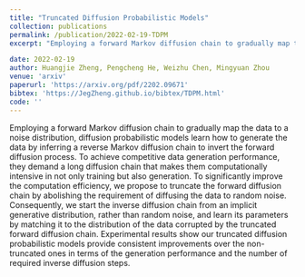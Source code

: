 ```yaml
---
title: "Truncated Diffusion Probabilistic Models"
collection: publications
permalink: /publication/2022-02-19-TDPM
excerpt: "Employing a forward Markov diffusion chain to gradually map the data to a noise distribution, diffusion probabilistic models learn how to generate the data by inferring a reverse Markov diffusion chain to invert the forward diffusion process. To achieve competitive data generation performance, they demand a long diffusion chain that makes them computationally intensive in not only training but also generation. To significantly improve the computation efficiency, we propose to truncate the forward diffusion chain by abolishing the requirement of diffusing the data to random noise. Consequently, we start the inverse diffusion chain from an implicit generative distribution, rather than random noise, and learn its parameters by matching it to the distribution of the data corrupted by the truncated forward diffusion chain. Experimental results show our truncated diffusion probabilistic models provide consistent improvements over the non-truncated ones in terms of the generation performance and the number of required inverse diffusion steps."

date: 2022-02-19
author: Huangjie Zheng, Pengcheng He, Weizhu Chen, Mingyuan Zhou
venue: 'arxiv'
paperurl: 'https://arxiv.org/pdf/2202.09671'
bibtex: 'https://JegZheng.github.io/bibtex/TDPM.html'
code: ''
---
```

Employing a forward Markov diffusion chain to gradually map the data to a noise distribution, diffusion probabilistic models learn how to generate the data by inferring a reverse Markov diffusion chain to invert the forward diffusion process. To achieve competitive data generation performance, they demand a long diffusion chain that makes them computationally intensive in not only training but also generation. To significantly improve the computation efficiency, we propose to truncate the forward diffusion chain by abolishing the requirement of diffusing the data to random noise. Consequently, we start the inverse diffusion chain from an implicit generative distribution, rather than random noise, and learn its parameters by matching it to the distribution of the data corrupted by the truncated forward diffusion chain. Experimental results show our truncated diffusion probabilistic models provide consistent improvements over the non-truncated ones in terms of the generation performance and the number of required inverse diffusion steps.